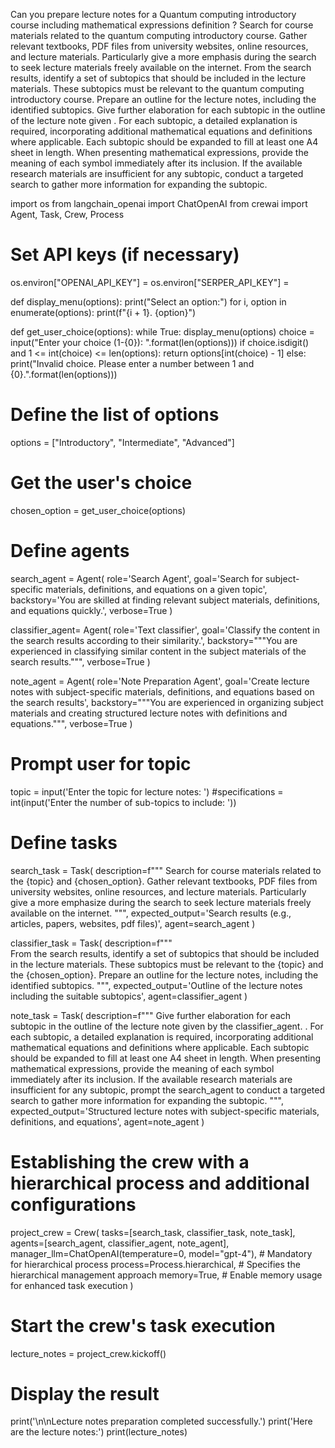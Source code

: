 Can you prepare lecture notes for a Quantum computing introductory course including
mathematical expressions definition ? Search for course materials related to the
quantum computing introductory course. Gather relevant textbooks, PDF files from
university websites, online resources, and lecture materials. Particularly give a more
emphasis during the search to seek lecture materials freely available on the internet.
From the search results, identify a set of subtopics that should be included in the lecture
materials. These subtopics must be relevant to the quantum computing introductory
course. Prepare an outline for the lecture notes, including the identified subtopics. Give
further elaboration for each subtopic in the outline of the lecture note given . For each
subtopic, a detailed explanation is required, incorporating additional mathematical
equations and definitions where applicable. Each subtopic should be expanded to fill at
least one A4 sheet in length. When presenting mathematical expressions, provide the
meaning of each symbol immediately after its inclusion. If the available research
materials are insufficient for any subtopic, conduct a targeted search to gather more
information for expanding the subtopic.



import os
from langchain_openai import ChatOpenAI
from crewai import Agent, Task, Crew, Process

# Set API keys (if necessary)
os.environ["OPENAI_API_KEY"] = 
os.environ["SERPER_API_KEY"] = 


def display_menu(options):
    print("Select an option:")
    for i, option in enumerate(options):
        print(f"{i + 1}. {option}")

def get_user_choice(options):
    while True:
        display_menu(options)
        choice = input("Enter your choice (1-{0}): ".format(len(options)))
        if choice.isdigit() and 1 <= int(choice) <= len(options):
            return options[int(choice) - 1]
        else:
            print("Invalid choice. Please enter a number between 1 and {0}.".format(len(options)))

# Define the list of options
options = ["Introductory", "Intermediate", "Advanced"]

# Get the user's choice
chosen_option = get_user_choice(options)

# Define agents
search_agent = Agent(
    role='Search Agent',
    goal='Search for subject-specific materials, definitions, and equations on a given topic',
    backstory='You are skilled at finding relevant subject materials, definitions, and equations quickly.',
    verbose=True
)

classifier_agent= Agent(
    role='Text classifier',
    goal='Classify the content in the search results according to their similarity.',
    backstory="""You are experienced in classifying similar content in the subject materials of the search results.""",
    verbose=True
)

note_agent = Agent(
    role='Note Preparation Agent',
    goal='Create lecture notes with subject-specific materials, definitions, and equations based on the search results',
    backstory="""You are experienced in organizing subject materials and creating structured lecture notes 
    with definitions and equations.""",
    verbose=True
)


# Prompt user for topic
topic = input('Enter the topic for lecture notes: ')
#specifications = int(input('Enter the number of sub-topics to include: '))

# Define tasks
search_task = Task(
    description=f""" 
    Search for course materials related to the {topic} and {chosen_option}. 
    Gather relevant textbooks, PDF files from university websites, online resources, and lecture materials. 
    Particularly give a more emphasize during the search to seek lecture materials freely available on the internet.
    """,
    expected_output='Search results (e.g., articles, papers, websites, pdf files)',
    agent=search_agent
)

classifier_task = Task(
    description=f"""  
    From the search results, identify a set of subtopics that should be included in the lecture materials. 
    These subtopics must be relevant to the {topic} and the {chosen_option}. 
    Prepare an outline for the lecture notes, including the identified subtopics.
    """,
    expected_output='Outline of the lecture notes including the suitable subtopics',
    agent=classifier_agent
)

note_task = Task(
    description=f"""
    Give further elaboration for each subtopic in the outline of the lecture note given by the classifier_agent.  . 
    For each subtopic, a detailed explanation is required, incorporating additional mathematical equations and definitions where applicable. 
    Each subtopic should be expanded to fill at least one A4 sheet in length. 
    When presenting mathematical expressions, provide the meaning of each symbol immediately after its inclusion. 
    If the available research materials are insufficient for any subtopic, prompt the search_agent to conduct 
    a targeted search to gather more information for expanding the subtopic.
    """,
    expected_output='Structured lecture notes with subject-specific materials, definitions, and equations',
    agent=note_agent
)


# Establishing the crew with a hierarchical process and additional configurations
project_crew = Crew(
    tasks=[search_task, classifier_task, note_task],
    agents=[search_agent, classifier_agent, note_agent],
    manager_llm=ChatOpenAI(temperature=0, model="gpt-4"),  # Mandatory for hierarchical process
    process=Process.hierarchical,  # Specifies the hierarchical management approach
    memory=True,  # Enable memory usage for enhanced task execution
)

# Start the crew's task execution
lecture_notes = project_crew.kickoff()

# Display the result
print('\n\nLecture notes preparation completed successfully.')
print('Here are the lecture notes:')
print(lecture_notes)

